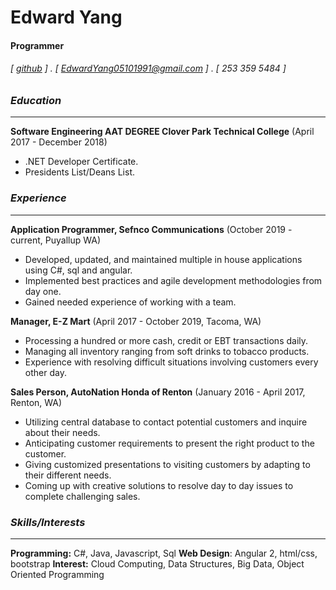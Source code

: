 Edward Yang
===========

#### Programmer 
###### [ [github](https://github.com/eyang22) ] . [ EdwardYang05101991@gmail.com ] . [ 253 359 5484 ]


### _Education_
-- -- 
**Software Engineering AAT DEGREE Clover Park Technical College** (April 2017 - December 2018)

- .NET Developer Certificate. 
- Presidents List/Deans List.

### _Experience_
-- -- 
**Application Programmer, Sefnco Communications** (October 2019 - current, Puyallup WA)

- Developed, updated, and maintained multiple in house applications using C#, sql and angular.   
- Implemented best practices and agile development methodologies from day one. 
- Gained needed experience of working with a team. 

**Manager, E-Z Mart** (April 2017 - October 2019, Tacoma, WA)

- Processing a hundred or more cash, credit or EBT transactions daily. 
- Managing all inventory ranging from soft drinks to tobacco products. 
- Experience with resolving difficult situations involving customers every other day.

**Sales Person, AutoNation Honda of Renton** (January 2016 - April 2017, Renton, WA)

- Utilizing central database to contact potential customers and inquire about their needs.
- Anticipating customer requirements to present the right product to the customer.
- Giving customized presentations to visiting customers by adapting to their different needs.
- Coming up with creative solutions to resolve day to day issues to complete challenging sales.

### _Skills/Interests_
-- -- 
**Programming:** C#, Java, Javascript, Sql
**Web Design**: Angular 2, html/css, bootstrap
**Interest:** Cloud Computing, Data Structures, Big Data, Object Oriented Programming
